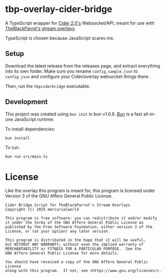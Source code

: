 # tbp-overlay-cider-bridge

A TypeScript wrapper for [Cider 2.0's](https://cider.sh) Websocket/API, meant for use with [TheBlackParrot's](https://theblackparrot.me) [stream overlays](https://theblackparrot.me/overlays).

TypeScript is chosen because JavaScript scares me.

## Setup

Download the latest release from the releases page, and extract everything into its own folder. Make sure you rename `config.sample.json` to `config.json` and configure your Cider/overlay websocket things there.

Then, run the `tbpciderbridge` executable.

## Development

This project was created using `bun init` in bun v1.0.6. [Bun](https://bun.sh) is a fast all-in-one JavaScript runtime.

To install dependencies:

```bash
bun install
```

To run:

```bash
bun run src/main.ts
```
# License

Like the overlay this program is meant for, this program is licensed under Version 3 of the GNU Affero General Public License.

```
Cider Bridge Script for TheBlackParrot's Stream Overlays
Copyright (C) 2025 mercurialworld 

This program is free software: you can redistribute it and/or modify
it under the terms of the GNU Affero General Public License as
published by the Free Software Foundation, either version 3 of the
License, or (at your option) any later version.

This program is distributed in the hope that it will be useful,
but WITHOUT ANY WARRANTY; without even the implied warranty of
MERCHANTABILITY or FITNESS FOR A PARTICULAR PURPOSE.  See the
GNU Affero General Public License for more details.

You should have received a copy of the GNU Affero General Public License
along with this program.  If not, see <https://www.gnu.org/licenses/>.
```


